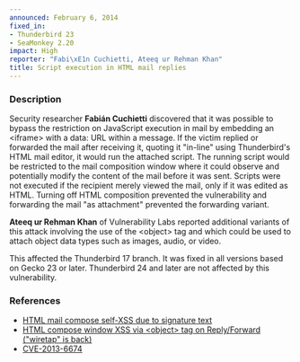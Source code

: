 ```yaml
---
announced: February 6, 2014
fixed_in:
- Thunderbird 23
- SeaMonkey 2.20
impact: High
reporter: "Fabi\xE1n Cuchietti, Ateeq ur Rehman Khan"
title: Script execution in HTML mail replies
---
```


<h3>Description</h3>

<p>Security researcher <strong>Fabián Cuchietti</strong> discovered that
it was possible to bypass the restriction on JavaScript execution in mail by
embedding an &lt;iframe&gt; with a data: URL within a message. If the victim
replied or forwarded the mail after receiving it, quoting it "in-line"
using Thunderbird's HTML mail editor, it would run the attached script. The
running script would be restricted to the mail composition window where it could
observe and potentially modify the content of the mail before it was sent.
Scripts were not executed if the recipient merely viewed the mail, only if it
was edited as HTML. Turning off HTML composition prevented the vulnerability and
forwarding the mail "as attachment" prevented the forwarding
variant.</p>

<p><strong>Ateeq ur Rehman Khan</strong> of Vulnerability Labs reported
additional variants of this attack involving the use of the &lt;object&gt; tag
and which could be used to attach object data types such as images, audio, or
video.</p>

<p class="note">This affected the Thunderbird 17 branch. It was fixed in all
versions based on Gecko 23 or later. Thunderbird 24 and later are not affected
by this vulnerability.</p>

<h3>References</h3>

<ul>
  <li><a href="https://bugzilla.mozilla.org/show_bug.cgi?id=868267">
       HTML mail compose self-XSS due to signature text</a> </li>
  <li><a href="https://bugzilla.mozilla.org/show_bug.cgi?id=875818">
       HTML compose window XSS via &lt;object&gt; tag on Reply/Forward
("wiretap" is back)</a> </li>
  <li><a href="http://cve.mitre.org/cgi-bin/cvename.cgi?name=CVE-2013-6674" class="ex-ref">CVE-2013-6674</a> </li>
</ul>



